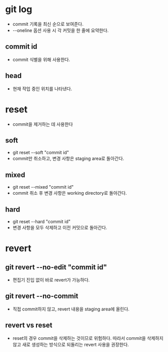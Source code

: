 # git log
- commit 기록을 최신 순으로 보여준다.
- --oneline 옵션 사용 시 각 커밋을 한 줄에 요약한다.
## commit id
- commit 식별을 위해 사용한다.
## head
- 현재 작업 중인 위치를 나타낸다.


# reset
- commit을 제거하는 데 사용한다
## soft
- git reset --soft "commit id"
- commit만 취소하고, 변경 사항은 staging area로 돌아간다.
## mixed
- git reset --mixed "commit id"
- commit 취소 후 변경 사항은 working directory로 돌아간다.
## hard
- git reset --hard "commit id"
- 변경 사항을 모두 삭제하고 이전 커밋으로 돌아간다.

# revert
## git revert --no-edit "commit id"
- 편집기 진입 없이 바로 revert가 가능하다.
## git revert --no-commit
- 직접 commit하지 않고, revert 내용을 staging area에 올린다.
## revert vs reset
- reset의 경우 commit을 삭제하는 것이므로 위험하다. 따라서 commit을 삭제하지 않고 새로 생성하는 방식으로 되돌리는 revert 사용을 권장한다.


